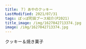 ```yaml
---
title: ７）あやのクッキー
LastModified: 2021/07/31
tags: ぽっぽ町田ブース紹介(P2021)
title_image: /img/1627042713374.jpg
image: /img/1627042713374.jpg
---
```

クッキー＆焼き菓子